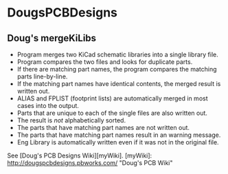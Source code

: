 DougsPCBDesigns
===============

Doug's mergeKiLibs
------------------

- Program merges two KiCad schematic libraries into a single library file.
- Program compares the two files and looks for duplicate parts.
- If there are matching part names, the program compares the matching parts line-by-line.
- If the matching part names have identical contents, the merged result is written out.
- ALIAS and FPLIST (footprint lists) are automatically merged in most cases into the output.
- Parts that are unique to each of the single files are also written out.
- The result is _not_ alphabetically sorted.
- The parts that have matching part names are not written out.
- The parts that have matching part names result in an warning message.
- Eng Library is automatically written even if it was not in the original file.

See [Doug's PCB Designs Wiki][myWiki].
[myWiki]: http://dougspcbdesigns.pbworks.com/ "Doug's PCB Wiki"
